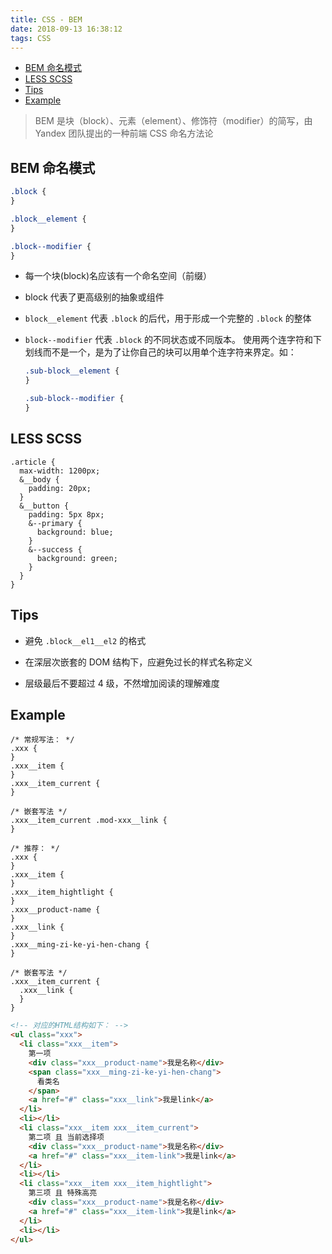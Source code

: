 ```yaml
---
title: CSS - BEM
date: 2018-09-13 16:38:12
tags: CSS
---
```


- [BEM 命名模式](#bem-%E5%91%BD%E5%90%8D%E6%A8%A1%E5%BC%8F)
- [LESS SCSS](#less-scss)
- [Tips](#tips)
- [Example](#example)

> BEM 是块（block）、元素（element）、修饰符（modifier）的简写，由 Yandex 团队提出的一种前端 CSS 命名方法论

## BEM 命名模式

```css
.block {
}

.block__element {
}

.block--modifier {
}
```

- 每一个块(block)名应该有一个命名空间（前缀）

- block 代表了更高级别的抽象或组件

- `block__element` 代表 `.block` 的后代，用于形成一个完整的 `.block` 的整体

- `block--modifier` 代表 `.block` 的不同状态或不同版本。
  使用两个连字符和下划线而不是一个，是为了让你自己的块可以用单个连字符来界定。如：

  ```css
  .sub-block__element {
  }

  .sub-block--modifier {
  }
  ```

## LESS SCSS

```less
.article {
  max-width: 1200px;
  &__body {
    padding: 20px;
  }
  &__button {
    padding: 5px 8px;
    &--primary {
      background: blue;
    }
    &--success {
      background: green;
    }
  }
}
```

## Tips

- 避免 `.block__el1__el2` 的格式

- 在深层次嵌套的 DOM 结构下，应避免过长的样式名称定义

- 层级最后不要超过 4 级，不然增加阅读的理解难度

## Example

```less
/* 常规写法： */
.xxx {
}
.xxx__item {
}
.xxx__item_current {
}

/* 嵌套写法 */
.xxx__item_current .mod-xxx__link {
}

/* 推荐： */
.xxx {
}
.xxx__item {
}
.xxx__item_hightlight {
}
.xxx__product-name {
}
.xxx__link {
}
.xxx__ming-zi-ke-yi-hen-chang {
}

/* 嵌套写法 */
.xxx__item_current {
  .xxx__link {
  }
}
```

```html
<!-- 对应的HTML结构如下： -->
<ul class="xxx">
  <li class="xxx__item">
    第一项
    <div class="xxx__product-name">我是名称</div>
    <span class="xxx__ming-zi-ke-yi-hen-chang">
      看类名
    </span>
    <a href="#" class="xxx__link">我是link</a>
  </li>
  <li></li>
  <li class="xxx__item xxx__item_current">
    第二项 且 当前选择项
    <div class="xxx__product-name">我是名称</div>
    <a href="#" class="xxx__item-link">我是link</a>
  </li>
  <li></li>
  <li class="xxx__item xxx__item_hightlight">
    第三项 且 特殊高亮
    <div class="xxx__product-name">我是名称</div>
    <a href="#" class="xxx__item-link">我是link</a>
  </li>
  <li></li>
</ul>
```
